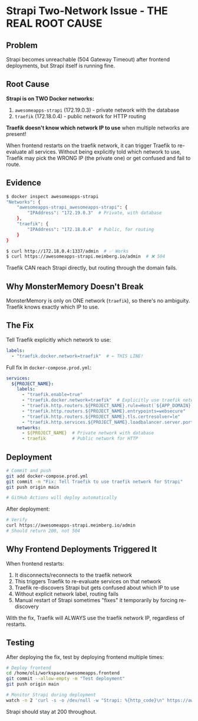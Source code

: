 # Strapi Two-Network Issue - THE REAL ROOT CAUSE

## Problem
Strapi becomes unreachable (504 Gateway Timeout) after frontend deployments, but Strapi itself is running fine.

## Root Cause

**Strapi is on TWO Docker networks:**
1. `awesomeapps-strapi` (172.19.0.3) - private network with the database
2. `traefik` (172.18.0.4) - public network for HTTP routing

**Traefik doesn't know which network IP to use** when multiple networks are present!

When frontend restarts on the traefik network, it can trigger Traefik to re-evaluate all services. Without being explicitly told which network to use, Traefik may pick the WRONG IP (the private one) or get confused and fail to route.

## Evidence

```bash
$ docker inspect awesomeapps-strapi
"Networks": {
    "awesomeapps-strapi_awesomeapps-strapi": {
        "IPAddress": "172.19.0.3"  # Private, with database
    },
    "traefik": {
        "IPAddress": "172.18.0.4"  # Public, for routing
    }
}

$ curl http://172.18.0.4:1337/admin  # ✅ Works
$ curl https://awesomeapps-strapi.meimberg.io/admin  # ❌ 504
```

Traefik CAN reach Strapi directly, but routing through the domain fails.

## Why MonsterMemory Doesn't Break

MonsterMemory is only on ONE network (`traefik`), so there's no ambiguity. Traefik knows exactly which IP to use.

## The Fix

Tell Traefik explicitly which network to use:

```yaml
labels:
  - "traefik.docker.network=traefik"  # ← THIS LINE!
```

Full fix in `docker-compose.prod.yml`:

```yaml
services:
  ${PROJECT_NAME}:
    labels:
      - "traefik.enable=true"
      - "traefik.docker.network=traefik"  # Explicitly use traefik network
      - "traefik.http.routers.${PROJECT_NAME}.rule=Host(`${APP_DOMAIN}`)"
      - "traefik.http.routers.${PROJECT_NAME}.entrypoints=websecure"
      - "traefik.http.routers.${PROJECT_NAME}.tls.certresolver=le"
      - "traefik.http.services.${PROJECT_NAME}.loadbalancer.server.port=1337"
    networks:
      - ${PROJECT_NAME}  # Private network with database
      - traefik          # Public network for HTTP
```

## Deployment

```bash
# Commit and push
git add docker-compose.prod.yml
git commit -m "Fix: Tell Traefik to use traefik network for Strapi"
git push origin main

# GitHub Actions will deploy automatically
```

After deployment:
```bash
# Verify
curl https://awesomeapps-strapi.meimberg.io/admin
# Should return 200, not 504
```

## Why Frontend Deployments Triggered It

When frontend restarts:
1. It disconnects/reconnects to the traefik network
2. This triggers Traefik to re-evaluate services on that network
3. Traefik re-discovers Strapi but gets confused about which IP to use
4. Without explicit network label, routing fails
5. Manual restart of Strapi sometimes "fixes" it temporarily by forcing re-discovery

With the fix, Traefik will ALWAYS use the traefik network IP, regardless of restarts.

## Testing

After deploying the fix, test by deploying frontend multiple times:

```bash
# Deploy frontend
cd /home/oli/workspace/awesomeapps.frontend
git commit --allow-empty -m "Test deployment"
git push origin main

# Monitor Strapi during deployment
watch -n 2 'curl -s -o /dev/null -w "Strapi: %{http_code}\n" https://awesomeapps-strapi.meimberg.io/admin'
```

Strapi should stay at 200 throughout.

